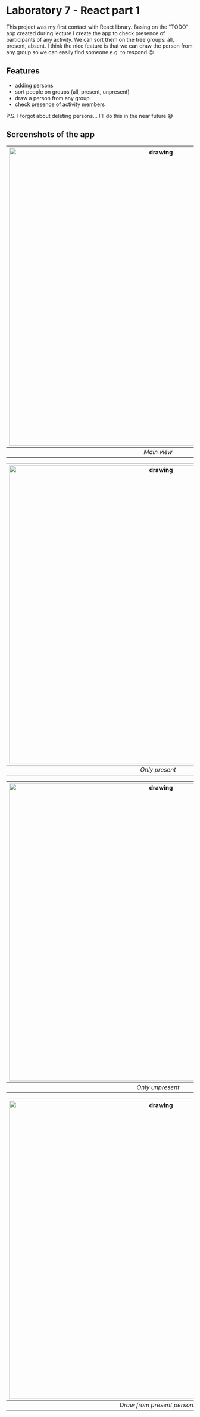 # Laboratory 7 - React part 1
This project was my first contact with React library. Basing on the "TODO" app created during lecture I create the app to check presence of participants of any activity. We can sort them on the tree groups: all, present, absent. I think the nice feature is that we can draw the person from any group so we can easily find someone e.g. to respond :wink: 

## Features
 - adding persons
 - sort people on groups (all, present, unpresent)
 - draw a person from any group
 - check presence of activity members

P.S. I forgot about deleting persons... I'll do this in the near future :sweat_smile: 

## Screenshots of the app

|<img src="https://user-images.githubusercontent.com/63188869/182024991-e685134b-b902-44b2-b961-b557caa8215f.png" alt="drawing" width="800"/>|
|:--:|
|*Main view*|

|<img src="https://user-images.githubusercontent.com/63188869/182024992-91e2fae0-ac2a-47a1-a15c-ff7223d800e8.png" alt="drawing" width="800"/>|
|:--:|
|*Only present*|

|<img src="https://user-images.githubusercontent.com/63188869/182025001-09721023-047f-4f45-8575-532b9399d565.png" alt="drawing" width="800"/>|
|:--:|
|*Only unpresent*|

|<img src="https://user-images.githubusercontent.com/63188869/182024996-9d3b3588-7953-4885-b727-e5ed6b3e985f.png" alt="drawing" width="800"/>|
|:--:|
|*Draw from present persons*|

